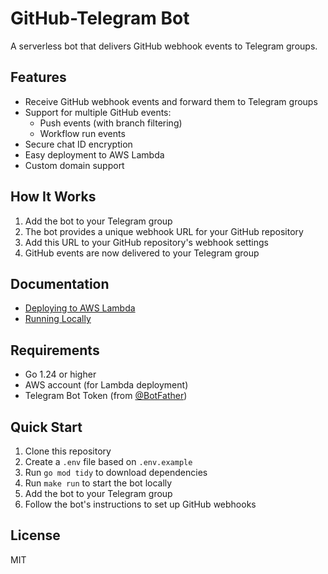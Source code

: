 # GitHub-Telegram Bot

A serverless bot that delivers GitHub webhook events to Telegram groups.

## Features

- Receive GitHub webhook events and forward them to Telegram groups
- Support for multiple GitHub events:
  - Push events (with branch filtering)
  - Workflow run events
- Secure chat ID encryption
- Easy deployment to AWS Lambda
- Custom domain support

## How It Works

1. Add the bot to your Telegram group
2. The bot provides a unique webhook URL for your GitHub repository
3. Add this URL to your GitHub repository's webhook settings
4. GitHub events are now delivered to your Telegram group

## Documentation

- [Deploying to AWS Lambda](docs/deploy-aws-lambda.md)
- [Running Locally](docs/run-local.md)

## Requirements

- Go 1.24 or higher
- AWS account (for Lambda deployment)
- Telegram Bot Token (from [@BotFather](https://t.me/BotFather))

## Quick Start

1. Clone this repository
2. Create a `.env` file based on `.env.example`
3. Run `go mod tidy` to download dependencies
4. Run `make run` to start the bot locally
5. Add the bot to your Telegram group
6. Follow the bot's instructions to set up GitHub webhooks

## License

MIT
